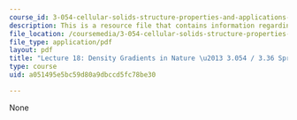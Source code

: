 ```yaml
---
course_id: 3-054-cellular-solids-structure-properties-and-applications-spring-2015
description: This is a resource file that contains information regarding lecture 18.
file_location: /coursemedia/3-054-cellular-solids-structure-properties-and-applications-spring-2015/a051495e5bc59d80a9dbccd5fc78be30_MIT3_054S15_L18_density.pdf
file_type: application/pdf
layout: pdf
title: "Lecture 18: Density Gradients in Nature \u2013 3.054 / 3.36 Spring 2015"
type: course
uid: a051495e5bc59d80a9dbccd5fc78be30

---
```

None